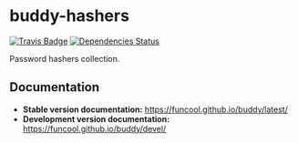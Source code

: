 # buddy-hashers

[![Travis Badge](https://img.shields.io/travis/funcool/buddy-hashers.svg?style=flat)](https://travis-ci.org/funcool/buddy-hashers "Travis Badge")
[![Dependencies Status](http://jarkeeper.com/funcool/buddy-hashers/status.svg)](http://jarkeeper.com/funcool/buddy-hashers)

Password hashers collection.


## Documentation

- **Stable version documentation:** https://funcool.github.io/buddy/latest/
- **Development version documentation:** https://funcool.github.io/buddy/devel/
